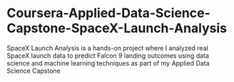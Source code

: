 # Coursera-Applied-Data-Science-Capstone-SpaceX-Launch-Analysis
SpaceX Launch Analysis is a hands-on project where I analyzed real SpaceX launch data to predict Falcon 9 landing outcomes using data science and machine learning techniques as part of my Applied Data Science Capstone
